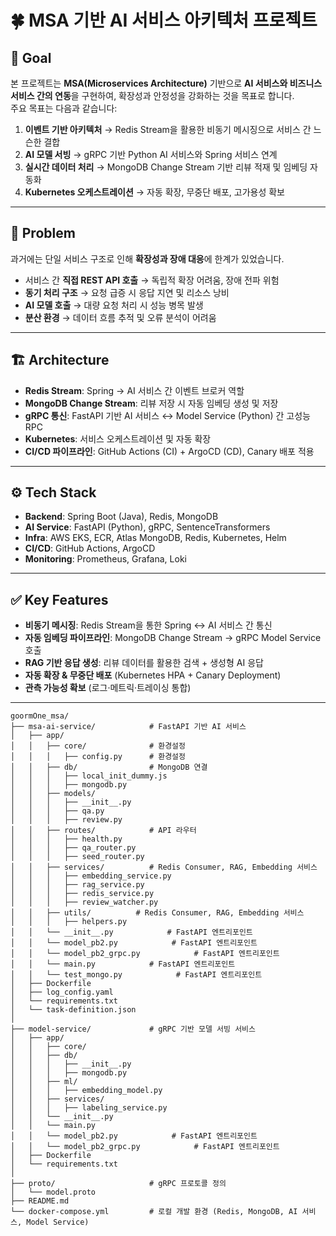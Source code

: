 # 🍀 MSA 기반 AI 서비스 아키텍처 프로젝트

## 📌 Goal
본 프로젝트는 **MSA(Microservices Architecture)** 기반으로 **AI 서비스와 비즈니스 서비스 간의 연동**을 구현하여, 확장성과 안정성을 강화하는 것을 목표로 합니다.  
주요 목표는 다음과 같습니다:
1. **이벤트 기반 아키텍처** → Redis Stream을 활용한 비동기 메시징으로 서비스 간 느슨한 결합  
2. **AI 모델 서빙** → gRPC 기반 Python AI 서비스와 Spring 서비스 연계  
3. **실시간 데이터 처리** → MongoDB Change Stream 기반 리뷰 적재 및 임베딩 자동화  
4. **Kubernetes 오케스트레이션** → 자동 확장, 무중단 배포, 고가용성 확보  

---

## 🚨 Problem
과거에는 단일 서비스 구조로 인해 **확장성과 장애 대응**에 한계가 있었습니다.  

- 서비스 간 **직접 REST API 호출** → 독립적 확장 어려움, 장애 전파 위험  
- **동기 처리 구조** → 요청 급증 시 응답 지연 및 리소스 낭비  
- **AI 모델 호출** → 대량 요청 처리 시 성능 병목 발생  
- **분산 환경** → 데이터 흐름 추적 및 오류 분석이 어려움  

---

## 🏗️ Architecture
- **Redis Stream**: Spring → AI 서비스 간 이벤트 브로커 역할  
- **MongoDB Change Stream**: 리뷰 저장 시 자동 임베딩 생성 및 저장  
- **gRPC 통신**: FastAPI 기반 AI 서비스 ↔ Model Service (Python) 간 고성능 RPC  
- **Kubernetes**: 서비스 오케스트레이션 및 자동 확장  
- **CI/CD 파이프라인**: GitHub Actions (CI) + ArgoCD (CD), Canary 배포 적용  

---

## ⚙️ Tech Stack
- **Backend**: Spring Boot (Java), Redis, MongoDB  
- **AI Service**: FastAPI (Python), gRPC, SentenceTransformers  
- **Infra**: AWS EKS, ECR, Atlas MongoDB, Redis, Kubernetes, Helm  
- **CI/CD**: GitHub Actions, ArgoCD  
- **Monitoring**: Prometheus, Grafana, Loki  

---

## ✅ Key Features
- **비동기 메시징**: Redis Stream을 통한 Spring ↔ AI 서비스 간 통신  
- **자동 임베딩 파이프라인**: MongoDB Change Stream → gRPC Model Service 호출  
- **RAG 기반 응답 생성**: 리뷰 데이터를 활용한 검색 + 생성형 AI 응답  
- **자동 확장 & 무중단 배포** (Kubernetes HPA + Canary Deployment)  
- **관측 가능성 확보** (로그·메트릭·트레이싱 통합)  

---


```
goormOne_msa/
├── msa-ai-service/            # FastAPI 기반 AI 서비스
│   ├── app/
│   │   ├── core/              # 환경설정
│   │   │   ├── config.py      # 환경설정
│   │   ├── db/                # MongoDB 연결
│   │   │   ├── local_init_dummy.js
│   │   │   ├── mongodb.py
│   │   ├── models/
│   │   │   ├── __init__.py
│   │   │   ├── qa.py
│   │   │   ├── review.py
│   │   ├── routes/            # API 라우터
│   │   │   ├── health.py
│   │   │   ├── qa_router.py
│   │   │   ├── seed_router.py
│   │   ├── services/          # Redis Consumer, RAG, Embedding 서비스
│   │   │   ├── embedding_service.py
│   │   │   ├── rag_service.py
│   │   │   ├── redis_service.py
│   │   │   ├── review_watcher.py
│   │   ├── utils/          # Redis Consumer, RAG, Embedding 서비스
│   │   │   ├── helpers.py
│   │   └── __init__.py            # FastAPI 엔트리포인트
│   │   └── model_pb2.py            # FastAPI 엔트리포인트
│   │   └── model_pb2_grpc.py            # FastAPI 엔트리포인트
│   │   └── main.py            # FastAPI 엔트리포인트
│   │   └── test_mongo.py            # FastAPI 엔트리포인트
│   ├── Dockerfile
│   ├── log_config.yaml
│   └── requirements.txt
│   └── task-definition.json
│
├── model-service/             # gRPC 기반 모델 서빙 서비스
│   ├── app/
│   │   ├── core/
│   │   ├── db/
│   │   │   ├── __init__.py
│   │   │   ├── mongodb.py
│   │   ├── ml/
│   │   │   ├── embedding_model.py
│   │   ├── services/
│   │   │   ├── labeling_service.py
│   │   └── __init__.py
│   │   └── main.py
│   │   └── model_pb2.py            # FastAPI 엔트리포인트
│   │   └── model_pb2_grpc.py            # FastAPI 엔트리포인트
│   ├── Dockerfile
│   └── requirements.txt
│
├── proto/                     # gRPC 프로토콜 정의
│   └── model.proto
├── README.md
└── docker-compose.yml         # 로컬 개발 환경 (Redis, MongoDB, AI 서비스, Model Service)

```
